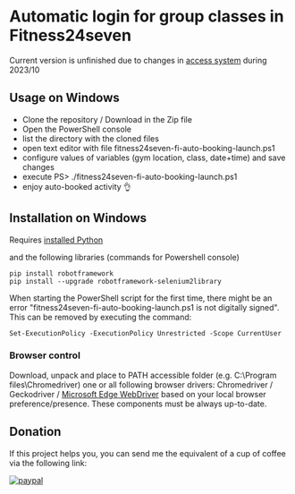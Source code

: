 # Automatic login for group classes in Fitness24seven

Current version is unfinished due to changes in [access system](https://forum.fitness24seven.se/org/fitness24seven-se/d/mobile-access-entry-system/) during 2023/10

## Usage on Windows

* Clone the repository / Download in the Zip file
* Open the PowerShell console
* list the directory with the cloned files
* open text editor with file fitness24seven-fi-auto-booking-launch.ps1
* configure values of variables (gym location, class, date+time) and save changes
* execute PS> ./fitness24seven-fi-auto-booking-launch.ps1
* enjoy auto-booked activity 👌

## Installation on Windows

Requires [installed Python](https://www.python.org/downloads/windows/)

and the following libraries (commands for Powershell console)

    pip install robotframework
    pip install --upgrade robotframework-selenium2library

When starting the PowerShell script for the first time, there might be an error "fitness24seven-fi-auto-booking-launch.ps1 is not digitally signed". This can be removed by executing the command:

    Set-ExecutionPolicy -ExecutionPolicy Unrestricted -Scope CurrentUser

### Browser control

Download, unpack and place to PATH accessible folder (e.g. C:\Program files\Chromedriver) one or all following browser drivers: Chromedriver / Geckodriver / [Microsoft Edge WebDriver](https://developer.microsoft.com/en-us/microsoft-edge/tools/webdriver/) based on your local browser preference/presence. These components must be always up-to-date.

## Donation

If this project helps you, you can send me the equivalent of a cup of coffee via the following link:

[![paypal](https://www.paypalobjects.com/en_US/i/btn/btn_donateCC_LG.gif)](https://www.paypal.com/cgi-bin/webscr?cmd=_s-xclick&hosted_button_id=HNJEAWP87ZT3S&source=url)